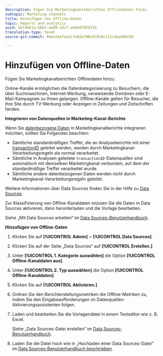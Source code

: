 ```yaml
---
description: Fügen Sie Marketingkanalberichten Offlinedaten hinzu.
subtopic: Marketing channels
title: Hinzufügen von Offline-Daten
topic: Reports and analytics
uuid: bbf4661a-b6b1-4a89-a3cf-ae8dd785d37d
translation-type: tm+mt
source-git-commit: 99ee24efaa517e8da700c67818c111c4aa90dc02

---
```



# Hinzufügen von Offline-Daten

Fügen Sie Marketingkanalberichten Offlinedaten hinzu.

Online-Kanäle ermöglichen die Datenkategorisierung zu Besuchern, die über Suchmaschinen, Internet-Werbung, verweisende Domänen oder E-Mail-Kampagnen zu Ihnen gelangen. Offline-Kanäle gelten für Besucher, die Ihre Site durch TV-Werbung oder Anzeigen in Zeitungen und Zeitschriften fanden.

**Integrieren von Datenquellen in Marketing-Kanal-Berichte**

Wenn Sie [datenbezogene Daten](https://marketing.adobe.com/resources/help/en_US/sc/datasources/c_faq.html) in Marketingkanalberichte integrieren möchten, sollten Sie Folgendes beachten:

* Sämtliche standardmäßigen Treffer, die an Analyseberichte mit einer [transactionID](https://marketing.adobe.com/resources/help/en_US/sc/datasources/c_Transaction_ID.html) geleitet werden, werden durch Marketingkanal-Verarbeitungsregeln als normal verarbeitet.
* Sämtliche in Analysen geleitete `transactionID`-Datenquellen sind automatisch mit demselben Marketingkanal verbunden, auf dem der standardmäßige Treffer verarbeitet wurde.
* Sämtliche andere datenbezogenen Daten werden nicht durch Marketingkanal-Verarbeitungsregeln geleitet.

Weitere Informationen über Data Sources finden Sie in der Hilfe zu [Data Sources](https://marketing.adobe.com/resources/help/en_US/sc/datasources/index.html).

Zur Klassifizierung von Offline-Kanaldaten müssen Sie die Daten in Data Sources aktivieren, dann herunterladen und die Vorlage bearbeiten.

Siehe „Mit Data Sources arbeiten“ im [Data Sources-Benutzerhandbuch](https://marketing.adobe.com/resources/help/en_US/sc/datasources/index.html).

**Hinzufügen von Offline-Daten**

1. Klicken Sie auf **[!UICONTROL Admin]** &gt; **[!UICONTROL Data Sources]**.
1. Klicken Sie auf der Seite „Data Sources“ auf **[!UICONTROL Erstellen.]**
1. Unter **[!UICONTROL 1. Kategorie auswählen]** die Option **[!UICONTROL Offline-Kanaldaten aus]**.
1. Unter **[!UICONTROL 2. Typ auswählen]** die Option **[!UICONTROL Offline-Kanaldaten]**.
1. Klicken Sie auf **[!UICONTROL Aktivieren.]**
1. Ordnen Sie den Berichterstellungsmetriken die Offline-Metriken zu, indem Sie den Eingabeaufforderungen im Datenquellen-Aktivierungsassistenten folgen.
1. Laden und bearbeiten Sie die Vorlagendatei in einem Texteditor wie z. B. Excel.

   Siehe „Data Sources-Datei erstellen“ im [Data Sources-Benutzerhandbuch](https://marketing.adobe.com/resources/help/en_US/sc/datasources/index.html).

1. Laden Sie die Datei hoch wie in „Hochladen einer Data Sources-Datei“ im [Data Sources-Benutzerhandbuch beschrieben](https://marketing.adobe.com/resources/help/en_US/sc/datasources/index.html).
